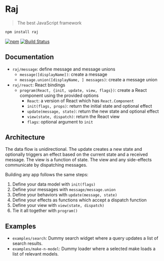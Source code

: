 # Raj

> The best JavaScript framework

```sh
npm install raj
```

[![npm](https://img.shields.io/npm/v/raj.svg)](https://www.npmjs.com/package/raj)
[![Build Status](https://travis-ci.org/andrejewski/raj.svg?branch=master)](https://travis-ci.org/andrejewski/raj)

## Documentation

- `raj/message`: define message and message unions
  - `message([displayName])`: create a message
  - `message.union([displayName, ] messages)`: create a message union
- `raj/react`: React bindings
  - `program(React, {init, update, view, flags})`: create a React component using the provided options
    - `React`: a version of React which has `React.Component`
    - `init(flags, props)`: return the initial state and optional effect
    - `update(message, state)`: return the new state and optional effect
    - `view(state, dispatch)`: return the React view
    - `flags`: optional argument to `init`

## Architecture

The data flow is unidirectional.
The update creates a new state and optionally triggers an effect based on the current state and a received message.
The view is a function of state.
The view and any side-effects communicate by dispatching messages.

Building any app follows the same steps:

1. Define your data model with `init(flags)`
1. Define your messages with `message/message.union`
1. Define your behaviors with `update(message, state)`
1. Define your effects as functions which accept a dispatch function
1. Define your view with `view(state, dispatch)`
1. Tie it all together with `program()`

## Examples

- `examples/search`: Dummy search widget where a query updates a list of search results.
- `examples/make-n-model`: Dummy loader where a selected make loads a list of relevant models.
